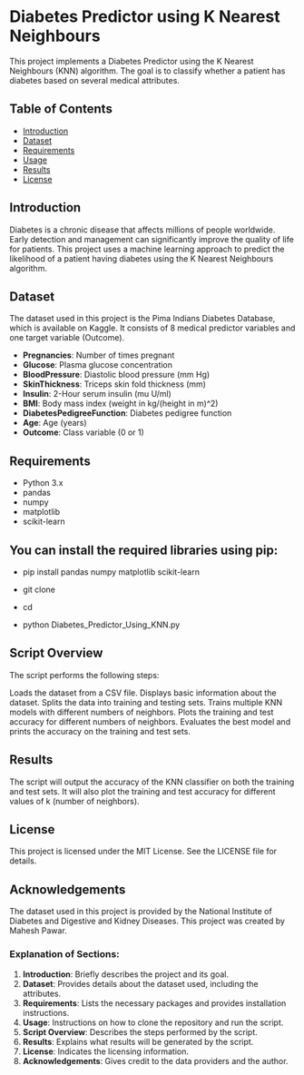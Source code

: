 # Diabetes Predictor using K Nearest Neighbours

This project implements a Diabetes Predictor using the K Nearest Neighbours (KNN) algorithm. The goal is to classify whether a patient has diabetes based on several medical attributes.

## Table of Contents
- [Introduction](#introduction)
- [Dataset](#dataset)
- [Requirements](#requirements)
- [Usage](#usage)
- [Results](#results)
- [License](#license)

## Introduction
Diabetes is a chronic disease that affects millions of people worldwide. Early detection and management can significantly improve the quality of life for patients. This project uses a machine learning approach to predict the likelihood of a patient having diabetes using the K Nearest Neighbours algorithm.

## Dataset
The dataset used in this project is the Pima Indians Diabetes Database, which is available on Kaggle. It consists of 8 medical predictor variables and one target variable (Outcome).

- **Pregnancies**: Number of times pregnant
- **Glucose**: Plasma glucose concentration
- **BloodPressure**: Diastolic blood pressure (mm Hg)
- **SkinThickness**: Triceps skin fold thickness (mm)
- **Insulin**: 2-Hour serum insulin (mu U/ml)
- **BMI**: Body mass index (weight in kg/(height in m)^2)
- **DiabetesPedigreeFunction**: Diabetes pedigree function
- **Age**: Age (years)
- **Outcome**: Class variable (0 or 1)

## Requirements
- Python 3.x
- pandas
- numpy
- matplotlib
- scikit-learn

## You can install the required libraries using pip:

- pip install pandas numpy matplotlib scikit-learn

- git clone <repository-url>
- cd <project-directory>
- python Diabetes_Predictor_Using_KNN.py

## Script Overview
The script performs the following steps:

Loads the dataset from a CSV file.
Displays basic information about the dataset.
Splits the data into training and testing sets.
Trains multiple KNN models with different numbers of neighbors.
Plots the training and test accuracy for different numbers of neighbors.
Evaluates the best model and prints the accuracy on the training and test sets.

## Results
The script will output the accuracy of the KNN classifier on both the training and test sets. It will also plot the training and test accuracy for different values of k (number of neighbors).

## License
This project is licensed under the MIT License. See the LICENSE file for details.

## Acknowledgements
The dataset used in this project is provided by the National Institute of Diabetes and Digestive and Kidney Diseases.
This project was created by Mahesh Pawar.


### Explanation of Sections:
1. **Introduction**: Briefly describes the project and its goal.
2. **Dataset**: Provides details about the dataset used, including the attributes.
3. **Requirements**: Lists the necessary packages and provides installation instructions.
4. **Usage**: Instructions on how to clone the repository and run the script.
5. **Script Overview**: Describes the steps performed by the script.
6. **Results**: Explains what results will be generated by the script.
7. **License**: Indicates the licensing information.
8. **Acknowledgements**: Gives credit to the data providers and the author.
